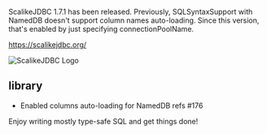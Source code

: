 ScalikeJDBC 1.7.1 has been released. Previously, SQLSyntaxSupport with NamedDB doesn't support column names auto-loading. Since this version, that's enabled by just specifying connectionPoolName.

https://scalikejdbc.org/

![ScalikeJDBC Logo](https://scalikejdbc.org/images/logo.png)

## library

- Enabled columns auto-loading for NamedDB refs #176 

Enjoy writing mostly type-safe SQL and get things done!

